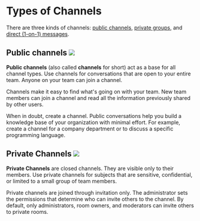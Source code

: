 # Types of Channels

There are three kinds of channels: [public channels](./#public-channels), [private groups](./#private-groups), and [direct (1-on-1) messages](./#direct-messages).

## Public channels ![](../../../.gitbook/assets/2021-04-24\_02-19-38.jpg)

**Public channels** (also called **channels** for short) act as a base for all channel types. Use channels for conversations that are open to your entire team. Anyone on your team can join a channel.

Channels make it easy to find what's going on with your team. New team members can join a channel and read all the information previously shared by other users.

When in doubt, create a channel. Public conversations help you build a knowledge base of your organization with minimal effort. For example, create a channel for a company department or to discuss a specific programming language.

## Private Channels ![](<../../../.gitbook/assets/2021-04-24\_02-15-58 (1).jpg>)

**Private Channels** are closed channels. They are visible only to their members. Use private channels for subjects that are sensitive, confidential, or limited to a small group of team members.

Private channels are joined through invitation only. The administrator sets the permissions that determine who can invite others to the channel. By default, only administrators, room owners, and moderators can invite others to private rooms.
